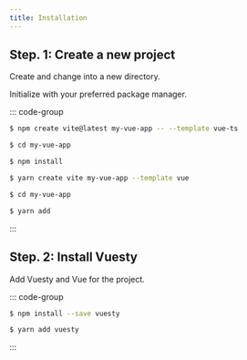 ```yaml
---
title: Installation
---
```


## Step. 1: Create a new project

Create and change into a new directory.

Initialize with your preferred package manager.

::: code-group

```sh [npm]
$ npm create vite@latest my-vue-app -- --template vue-ts

$ cd my-vue-app

$ npm install
```

```sh [yarn]
$ yarn create vite my-vue-app --template vue

$ cd my-vue-app

$ yarn add
```

:::

## Step. 2: Install Vuesty

Add Vuesty and Vue for the project.

::: code-group

```sh [npm]
$ npm install --save vuesty
```

```sh [yarn]
$ yarn add vuesty
```

:::
